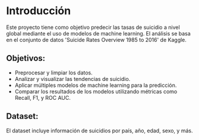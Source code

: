 # Introducción

Este proyecto tiene como objetivo predecir las tasas de suicidio a nivel global mediante el uso de modelos de machine learning. El análisis se basa en el conjunto de datos 'Suicide Rates Overview 1985 to 2016' de Kaggle.

## Objetivos:
- Preprocesar y limpiar los datos.
- Analizar y visualizar las tendencias de suicidio.
- Aplicar múltiples modelos de machine learning para la predicción.
- Comparar los resultados de los modelos utilizando métricas como Recall, F1, y ROC AUC.

## Dataset:
El dataset incluye información de suicidios por país, año, edad, sexo, y más.
